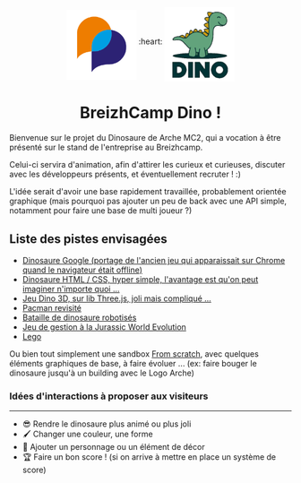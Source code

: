 <div align="center">
    <img src="images/arche-logo.png" width=125 align="middle">
    :heart:
    <img src="images/logo-dino.png" width=125 align="middle">
</div>

<h1 align="center">BreizhCamp Dino !</h1>

Bienvenue sur le projet du Dinosaure de Arche MC2, qui a vocation à être présenté sur le stand de l'entreprise au Breizhcamp.

Celui-ci servira d'animation, afin d'attirer les curieux et curieuses, discuter avec les développeurs présents, et éventuellement recruter ! :)

L'idée serait d'avoir une base rapidement travaillée, probablement orientée graphique (mais pourquoi pas ajouter un peu de back avec une API simple, notamment pour faire une base de multi joueur ?)

## Liste des pistes envisagées

- [Dinosaure Google (portage de l'ancien jeu qui apparaissait sur Chrome quand le navigateur était offline)](https://www.sololearn.com/compiler-playground/Wp4Z49xGlDBe/)
- [Dinosaure HTML / CSS, hyper simple, l'avantage est qu'on peut imaginer n'importe quoi ...](https://codepen.io/RobertMarshall/pen/NeOPPv)
- [Jeu Dino 3D, sur lib Three.js, joli mais compliqué ...](https://codepen.io/FRADAR/pen/zYZazBP)
- [Pacman revisité](https://github.com/8tentaculos/jsPacman)
- [Bataille de dinosaure robotisés](https://www.youtube.com/watch?v=oYU1Tw5Z0fk)
- [Jeu de gestion à la Jurassic World Evolution](https://www.youtube.com/watch?v=GZCjsO37RUU)
- [Lego](https://www.youtube.com/watch?v=mZnDzUec7xw)

Ou bien tout simplement une sandbox [From scratch](_from-scratch/), avec quelques éléments graphiques de base, à faire évoluer ... (ex: faire bouger le dinosaure jusqu'à un building avec le Logo Arche)

### Idées d'interactions à proposer aux visiteurs
___

- :sunglasses: Rendre le dinosaure plus animé ou plus joli
- :paintbrush: Changer une couleur, une forme
- :cowboy_hat_face: Ajouter un personnage ou un élément de décor
- :trophy: Faire un bon score ! (si on arrive à mettre en place un système de score)
